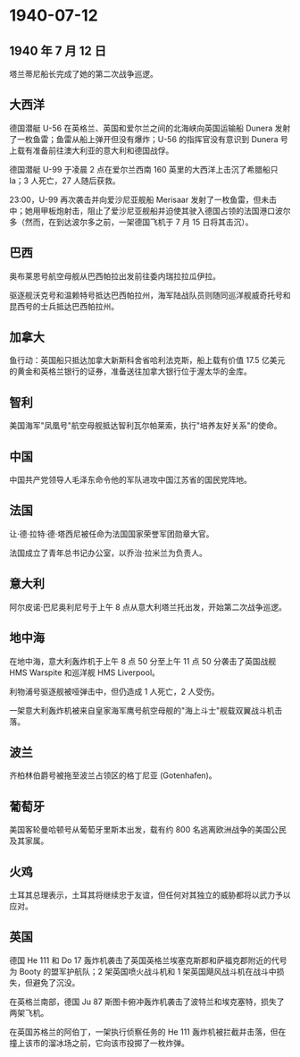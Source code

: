# 1940-07-12

## 1940 年 7 月 12 日

塔兰蒂尼船长完成了她的第二次战争巡逻。

## 大西洋

德国潜艇 U-56 在英格兰、英国和爱尔兰之间的北海峡向英国运输船 Dunera
发射了一枚鱼雷；鱼雷从船上弹开但没有爆炸；U-56 的指挥官没有意识到 Dunera
号上载有准备前往澳大利亚的意大利和德国战俘。

德国潜艇 U-99 于凌晨 2 点在爱尔兰西南 160 英里的大西洋上击沉了希腊船只
Ia；3 人死亡，27 人随后获救。

23:00，U-99 再次袭击并向爱沙尼亚舰船 Merisaar
发射了一枚鱼雷，但未击中；她用甲板炮射击，阻止了爱沙尼亚舰船并迫使其驶入德国占领的法国港口波尔多（然而，在到达波尔多之前，一架德国飞机于
7 月 15 日将其击沉）。

## 巴西

奥布莱恩号航空母舰从巴西帕拉出发前往委内瑞拉拉瓜伊拉。

驱逐舰沃克号和温赖特号抵达巴西帕拉州，海军陆战队员则随同巡洋舰威奇托号和昆西号的士兵抵达巴西帕拉州。

## 加拿大

鱼行动：英国船只抵达加拿大新斯科舍省哈利法克斯，船上载有价值 17.5
亿美元的黄金和英格兰银行的证券，准备送往加拿大银行位于渥太华的金库。

## 智利

美国海军"凤凰号"航空母舰抵达智利瓦尔帕莱索，执行"培养友好关系"的使命。

## 中国

中国共产党领导人毛泽东命令他的军队进攻中国江苏省的国民党阵地。

## 法国

让·德·拉特·德·塔西尼被任命为法国国家荣誉军团勋章大官。

法国成立了青年总书记办公室，以乔治·拉米兰为负责人。

## 意大利

阿尔皮诺·巴尼奥利尼号于上午 8 点从意大利塔兰托出发，开始第二次战争巡逻。

## 地中海

在地中海，意大利轰炸机于上午 8 点 50 分至上午 11 点 50 分袭击了英国战舰
HMS Warspite 和巡洋舰 HMS Liverpool。

利物浦号驱逐舰被哑弹击中，但仍造成 1 人死亡，2 人受伤。

一架意大利轰炸机被来自皇家海军鹰号航空母舰的"海上斗士"舰载双翼战斗机击落。

## 波兰

齐柏林伯爵号被拖至波兰占领区的格丁尼亚 (Gotenhafen)。

## 葡萄牙

美国客轮曼哈顿号从葡萄牙里斯本出发，载有约 800
名逃离欧洲战争的美国公民及其家属。

## 火鸡

土耳其总理表示，土耳其将继续忠于友谊，但任何对其独立的威胁都将以武力予以应对。

## 英国

德国 He 111 和 Do 17
轰炸机袭击了英国英格兰埃塞克斯郡和萨福克郡附近的代号为 Booty
的盟军护航队；2 架英国喷火战斗机和 1
架英国飓风战斗机在战斗中损失，但避免了沉没。

在英格兰南部，德国 Ju 87
斯图卡俯冲轰炸机袭击了波特兰和埃克塞特，损失了两架飞机。

在英国苏格兰的阿伯丁，一架执行侦察任务的 He 111
轰炸机被拦截并击落，但在撞上该市的溜冰场之前，它向该市投掷了一枚炸弹。

